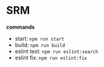 # SRM

**commands**
* start: `npm run start`
* build: `npm run build`
* eslint test: `npm run eslint:search`
* eslint fix: `npm run eslint:fix`